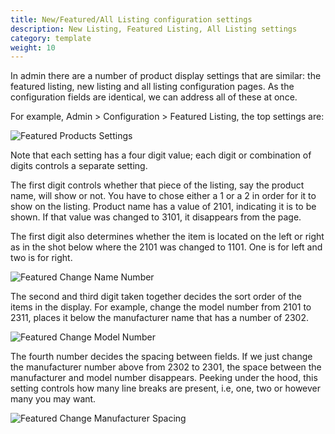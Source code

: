 ```yaml
---
title: New/Featured/All Listing configuration settings
description: New Listing, Featured Listing, All Listing settings 
category: template 
weight: 10
---
```


In admin there are a number of product display settings that are similar: the featured listing, new listing and all listing configuration pages. As the configuration fields are identical, we can address all of these at once.

For example, Admin > Configuration > Featured Listing, the top settings are:

![Featured Products Settings](/images/featured_products_settings.png) 

Note that each setting has a four digit value; each digit or combination of digits controls a separate setting. 

The first digit controls whether that piece of the listing, say the product name, will show or not. You have to chose either a 1 or a 2 in order for it to show on the listing. Product name has a value of 2101, indicating it is to be shown. If that value was changed to 3101, it disappears from the page. 

The first digit also determines whether the item is located on the left or right as in the shot below where the 2101 was changed to 1101. One is for left and two is for right.

![Featured Change Name Number](/images/featured_product_settings2.png) 

The second and third digit taken together decides the sort order of the items in the display. For example, change the model number from 2101 to 2311, places it below the manufacturer name that has a number of 2302. 

![Featured Change Model Number](/images/featured_product_settings3.png) 

The fourth number decides the spacing between fields. If we just change the manufacturer number above from 2302 to 2301, the space between the manufacturer and model number disappears. Peeking under the hood, this setting controls how many line breaks are present, i.e, one, two or however many you may want. 

![Featured Change Manufacturer Spacing](/images/featured_product_settings4.png) 


